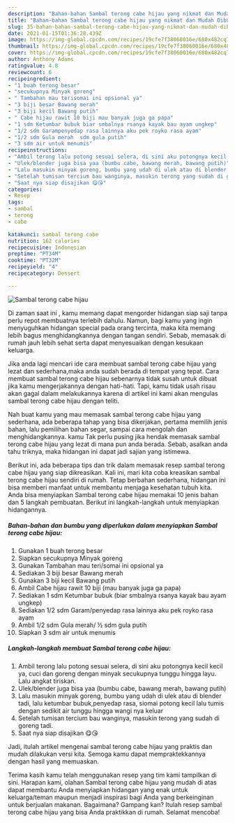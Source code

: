 ```yaml
---
description: "Bahan-bahan Sambal terong cabe hijau yang nikmat dan Mudah Dibuat"
title: "Bahan-bahan Sambal terong cabe hijau yang nikmat dan Mudah Dibuat"
slug: 35-bahan-bahan-sambal-terong-cabe-hijau-yang-nikmat-dan-mudah-dibuat
date: 2021-01-15T01:36:28.439Z
image: https://img-global.cpcdn.com/recipes/19cfe7f38060016e/680x482cq70/sambal-terong-cabe-hijau-foto-resep-utama.jpg
thumbnail: https://img-global.cpcdn.com/recipes/19cfe7f38060016e/680x482cq70/sambal-terong-cabe-hijau-foto-resep-utama.jpg
cover: https://img-global.cpcdn.com/recipes/19cfe7f38060016e/680x482cq70/sambal-terong-cabe-hijau-foto-resep-utama.jpg
author: Anthony Adams
ratingvalue: 4.8
reviewcount: 6
recipeingredient:
- "1 buah terong besar"
- "secukupnya Minyak goreng"
- " Tambahan mau terisomai ini opsional ya"
- "3 biji besar Bawang merah"
- "3 biji kecil Bawang putih"
- " Cabe hijau rawit 10 biji mau banyak juga ga papa"
- "1 sdm Ketumbar bubuk biar smbalnya rsanya kayak bau ayam ungkep"
- "1/2 sdm Garampenyedap rasa lainnya aku pek royko rasa ayam"
- "1/2 sdm Gula merah  sdm gula putih"
- "3 sdm air untuk menumis"
recipeinstructions:
- "Ambil terong lalu potong sesuai selera, di sini aku potongnya kecil kecil ya, cuci dan goreng dengan minyak secukupnya tunggu hingga layu. Lalu angkat tiriskan."
- "Ulek/blender juga bisa yaa (bumbu cabe, bawang merah, bawang putih)"
- "Lalu masukin minyak goreng, bumbu yang udah di ulek atau di blender tadi, lalu ketumbar bubuk,penyedap rasa, siomai potong kecil lalu tumis dengan sedikit air tunggu hingga wangi nya keluar"
- "Setelah tumisan tercium bau wanginya, masukin terong yang sudah di goreng tadi."
- "Saat nya siap disajikan 😋😘"
categories:
- Resep
tags:
- sambal
- terong
- cabe

katakunci: sambal terong cabe 
nutrition: 162 calories
recipecuisine: Indonesian
preptime: "PT34M"
cooktime: "PT32M"
recipeyield: "4"
recipecategory: Dessert

---
```



![Sambal terong cabe hijau](https://img-global.cpcdn.com/recipes/19cfe7f38060016e/680x482cq70/sambal-terong-cabe-hijau-foto-resep-utama.jpg)

Di zaman  saat ini , kamu memang dapat mengorder hidangan siap saji tanpa perlu repot membuatnya terlebih dahulu. Namun, bagi kamu yang ingin menyuguhkan hidangan special pada orang tercinta, maka kita memang lebih bagus menghidangkannya dengan tangan sendiri. Sebab, memasak di rumah jauh lebih sehat serta dapat menyesuaikan dengan kesukaan keluarga.

Jika anda lagi mencari ide cara membuat sambal terong cabe hijau yang lezat dan sederhana,maka anda sudah berada di tempat yang tepat. Cara membuat sambal terong cabe hijau  sebenarnya tidak susah untuk dibuat jika kamu mengerjakannya dengan hati-hati. Tapi, kamu tidak usah risau akan gagal dalam melakukannya 
karena di artikel ini kami akan mengulas sambal terong cabe hijau dengan teliti.  



Nah buat kamu yang mau memasak sambal terong cabe hijau yang sederhana, ada beberapa tahap yang bisa dikerjakan, pertama memilih jenis bahan, lalu pemilihan bahan segar, sampai cara mengolah dan menghidangkannya. kamu Tak perlu pusing jika hendak memasak sambal terong cabe hijau yang lezat di mana pun anda berada. Sebab, asalkan anda  tahu triknya, maka hidangan ini dapat jadi sajian yang istimewa.

Berikut ini, ada beberapa tips dan trik dalam memasak resep sambal terong cabe hijau yang siap dikreasikan. Kali ini, mari kita coba kreasikan sambal terong cabe hijau sendiri di rumah. Tetap berbahan sederhana, hidangan ini bisa memberi manfaat untuk membantu menjaga kesehatan tubuh kita. Anda bisa menyiapkan Sambal terong cabe hijau memakai 10 jenis bahan dan 5 langkah pembuatan. Berikut ini langkah-langkah untuk menyiapkan hidangannya.

<!--inarticleads1-->

##### Bahan-bahan dan bumbu yang diperlukan dalam menyiapkan Sambal terong cabe hijau:

1. Gunakan 1 buah terong besar
1. Siapkan secukupnya Minyak goreng
1. Gunakan  Tambahan mau teri/somai ini opsional ya
1. Sediakan 3 biji besar Bawang merah
1. Gunakan 3 biji kecil Bawang putih
1. Ambil  Cabe hijau rawit 10 biji (mau banyak juga ga papa)
1. Sediakan 1 sdm Ketumbar bubuk (biar smbalnya rsanya kayak bau ayam ungkep)
1. Sediakan 1/2 sdm Garam/penyedap rasa lainnya aku pek royko rasa ayam
1. Ambil 1/2 sdm Gula merah/ ½ sdm gula putih
1. Siapkan 3 sdm air untuk menumis




<!--inarticleads2-->

##### Langkah-langkah membuat Sambal terong cabe hijau:

1. Ambil terong lalu potong sesuai selera, di sini aku potongnya kecil kecil ya, cuci dan goreng dengan minyak secukupnya tunggu hingga layu. Lalu angkat tiriskan.
1. Ulek/blender juga bisa yaa (bumbu cabe, bawang merah, bawang putih)
1. Lalu masukin minyak goreng, bumbu yang udah di ulek atau di blender tadi, lalu ketumbar bubuk,penyedap rasa, siomai potong kecil lalu tumis dengan sedikit air tunggu hingga wangi nya keluar
1. Setelah tumisan tercium bau wanginya, masukin terong yang sudah di goreng tadi.
1. Saat nya siap disajikan 😋😘




Jadi, itulah artikel mengenai  sambal terong cabe hijau  yang praktis dan mudah dilakukan versi kita. Semoga kamu dapat mempraktekkannya dengan hasil yang memuaskan. 

Terima kasih kamu telah menggunakan resep yang tim kami tampilkan di sini. Harapan kami, olahan  Sambal terong cabe hijau yang mudah di atas dapat membantu Anda menyiapkan hidangan yang enak untuk keluarga/teman maupun menjadi inspirasi bagi Anda yang berkeinginan untuk berjualan makanan. Bagaimana? Gampang kan? Itulah resep sambal terong cabe hijau yang bisa Anda praktikkan di rumah. Selamat mencoba!

